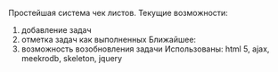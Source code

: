 Простейшая система чек листов.
Текущие возможности:
1) добавление задач
2) отметка задач как выполненных
Ближайшее:
1) возможность возобновления задачи
Использованы:
html 5, ajax, meekrodb, skeleton, jquery
